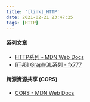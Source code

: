 ```yaml
---
title: '[link]_HTTP'
date: 2021-02-21 23:47:25
tags: [HTTP]
---
```


#### 系列文章
  - [HTTP系列 - MDN Web Docs](https://developer.mozilla.org/zh-CN/docs/Web/HTTP)
  - [[iT邦] GraphQL系列 - fx777](https://ithelp.ithome.com.tw/users/20111997/ironman/1878)

<!-- more -->
#### 跨源資源共享 (CORS)
  - [CORS - MDN Web Docs](https://developer.mozilla.org/zh-CN/docs/Web/HTTP/Access_control_CORS)
